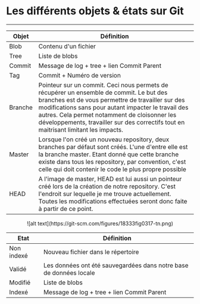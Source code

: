 # Les différents objets & états sur Git
<hr />

|Objet    | Définition                                    |
|---------|---------------------------------------------    |
|Blob     |  Contenu d'un fichier                         |
|Tree     |  Liste de blobs                               |
|Commit   |  Message de log + tree + lien Commit Parent       |
|Tag      |  Commit + Numéro de version                     |
|Branche  |  Pointeur sur un commit. Ceci nous permets de récupérer un ensemble de commit. Le but des branches est de vous permettre de travailler sur des modifications sans pour autant impacter le travail des autres. Cela permet notamment de cloisonner les développements, travailler sur des correctifs tout en maitrisant limitant les impacts. |                               
|Master   |  Lorsque l'on créé un nouveau repository, deux branches par défaut sont créés. L'une d'entre elle est la branche master. Etant donné que cette branche existe dans tous les repository, par convention, c'est celle qui doit contenir le code le plus propre possible |
|HEAD     |  A l'image de master, HEAD est lui aussi un pointeur créé lors de la création de notre repository. C'est l'endroit sur lequelle je me trouve actuellement. Toutes les modifications effectuées seront donc faite à partir de ce point.|

<center>![alt text](https://git-scm.com/figures/18333fig0317-tn.png)</center>

|Etat     | Définition                                                               |
|---------|---------------------------------------------                             |
|Non indexé | Nouveau fichier dans le répertoire                                     |
|Validé   |  Les données ont été sauvegardées dans notre base de données locale      |
|Modifié  |  Liste de blobs                                                          |
|Indexé   |  Message de log + tree + lien Commit Parent                              |
